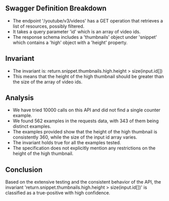 ## Swagger Definition Breakdown
- The endpoint '/youtube/v3/videos' has a GET operation that retrieves a list of resources, possibly filtered.
- It takes a query parameter 'id' which is an array of video ids.
- The response schema includes a 'thumbnails' object under 'snippet' which contains a 'high' object with a 'height' property.

## Invariant
- The invariant is: return.snippet.thumbnails.high.height > size(input.id[])
- This means that the height of the high thumbnail should be greater than the size of the array of video ids.

## Analysis
- We have tried 10000 calls on this API and did not find a single counter example.
- We found 562 examples in the requests data, with 343 of them being distinct examples.
- The examples provided show that the height of the high thumbnail is consistently 360, while the size of the input id array varies.
- The invariant holds true for all the examples tested.
- The specification does not explicitly mention any restrictions on the height of the high thumbnail.

## Conclusion
Based on the extensive testing and the consistent behavior of the API, the invariant 'return.snippet.thumbnails.high.height > size(input.id[])' is classified as a true-positive with high confidence.
